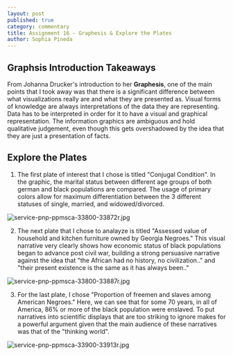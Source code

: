 ```yaml
---
layout: post
published: true
category: commentary
title: Assignment 16 - Graphesis & Explore the Plates
author: Sophia Pineda
---
```

## Graphsis Introduction Takeaways

From Johanna Drucker's introduction to her __Graphesis__, one of the main points that I took away was that there is a significant difference between what visualizations really are and what they are presented as. Visual forms of knowledge are always interpretations of the data they are representing. Data has to be interpreted in order for it to have a visual and graphical representation. The information graphics are ambiguous and hold qualitative judgement, even though this gets overshadowed by the idea that they are just a presentation of facts. 

## Explore the Plates 

1. The first plate of interest that I chose is titled "Conjugal Condition". In the graphic, the marital status between different age groups of both german and black populations are compared. The usage of primary colors allow for maximum differentiation between the 3 different statuses of single, married, and widowed/divorced.

![service-pnp-ppmsca-33800-33872r.jpg]({{site.baseurl}}/assets/service-pnp-ppmsca-33800-33872r.jpg)


2. The next plate that I chose to analayze is titled "Assessed value of household and kitchen furniture owned by Georgia Negroes." This visual narrative very clearly shows how economic status of black populations began to advance post civil war, building a strong persuasive narrative against the idea that "the African had no history, no civilization.." and "their present existence is the same as it has always been.."

![service-pnp-ppmsca-33800-33887r.jpg]({{site.baseurl}}/assets/service-pnp-ppmsca-33800-33887r.jpg)

3. For the last plate, I chose "Proportion of freemen and slaves among American Negroes." Here, we can see that for some 70 years, in all of America, 86% or more of the black population were enslaved. To put narratives into scientific displays that are too striking to ignore makes for a powerful argument given that the main audience of these narratives was that of the "thinking world".

![service-pnp-ppmsca-33900-33913r.jpg]({{site.baseurl}}/assets/service-pnp-ppmsca-33900-33913r.jpg)

